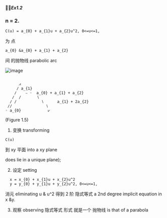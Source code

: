 🚩🚩***Ex1.2***

### n = 2.

```
C(u) = a_{0} + a_{1}u + a_{2}u^2, 0<=u<=1,
```

为 点

```
a_{0} &a_{0} + a_{1} + a_{2}
```

间 的抛物线 parabolic arc

![image](https://github.com/ChenxingWang93/ComputationalGeometry/assets/31954987/6a704a55-bcb6-4044-8099-7bbf6724ee90)

```
       
      ⩘
     ∕ a_{1}
    ∕    ⎯ ◦  a_{0} + a_{1} + a_{2}
   ∕  /       ∖
  ∕ /           ∖      a_{1} + 2a_{2}
 ∕/               ∖
◦ a_{0}            ⩗

```

(Figure 1.5)

1. 变换 transforming

```
C(u)
```
到 xy 平面 into a xy plane 

does lie in a unique plane);

2. 设定 setting

```
  x = x_{0} + x_{1}u + x_{2}u^2
  y = y_{0} + y_{1}u + y_{2}u^2, 0<=u<=1,
```

消元 eliminating u & u^2 得到 2 阶 隐式等式 a 2nd degree implicit equation in x &y.

3. 观察 observing 隐式等式 形式 就是一个 抛物线 is that of a parabola
